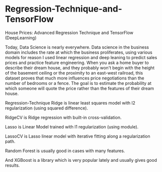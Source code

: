 # Regression-Technique-and-TensorFlow
House Prices: Advanced Regression Technique and TensorFlow (DeepLearning)

Today, Data Science is nearly everywhere. Data science in the business domain includes the rate at which the business proliferates, using various models for reason I used linear regression and deep leaning to predict sales prices and practice feature engineering. When you ask a home buyer to describe their dream house, and they probably won't begin with the height of the basement ceiling or the proximity to an east-west railroad, this dataset proves that much more influences price negotiations than the number of bedrooms or a fence. The goal is to estimate the probability at which someone will quote the price rather than the features of their dream house.


Regression-Technique
Ridge is linear least squares model with l2 regularization (using squared difference).

RidgeCV is Ridge regression with built-in cross-validation.

Lasso is Linear Model trained with l1 regularization (using module).

LassoCV is Lasso linear model with iterative fitting along a regularization path.

Random Forest is usually good in cases with many features.

And XGBoost is a library which is very popular lately and usually gives good results.
